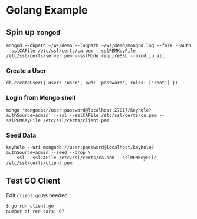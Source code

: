 # Golang Example

## Spin up `mongod`
```
mongod --dbpath ~/ws/demo --logpath ~/ws/demo/mongod.log --fork --auth --sslCAFile /etc/ssl/certs/ca.pem --sslPEMKeyFile /etc/ssl/certs/server.pem --sslMode requireSSL --bind_ip_all
```

### Create a User
```
db.createUser({ user: 'user', pwd: 'password', roles: ['root'] })
```

### Login from Mongo shell
```
mongo 'mongodb://user:password@localhost:27017/keyhole?authSource=admin' --ssl --sslCAFile /etc/ssl/certs/ca.pem --sslPEMKeyFile /etc/ssl/certs/client.pem
```

### Seed Data
```
keyhole --uri mongodb://user:password@localhost/keyhole?authSource=admin --seed --drop \
  --ssl --sslCAFile /etc/ssl/certs/ca.pem --sslPEMKeyFile /etc/ssl/certs/client.pem
```

## Test GO Client
Edit `client.go` as needed.

```
$ go run client.go
number of red cars: 67
```
